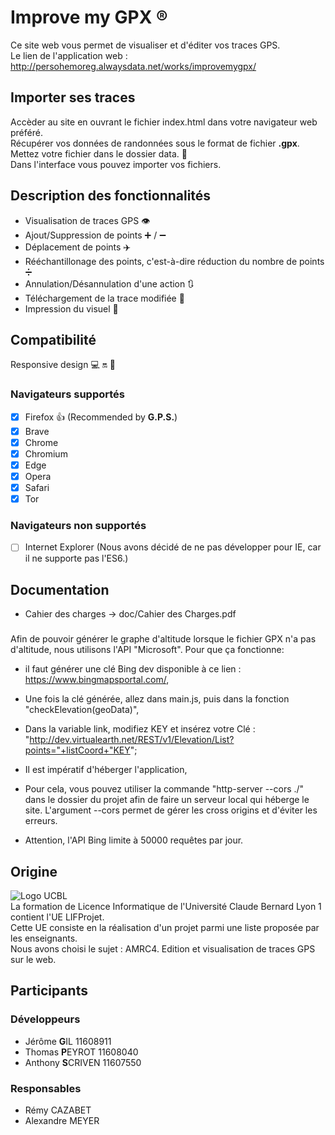 # Improve my GPX :registered:
Ce site web vous permet de visualiser et d'éditer vos traces GPS. <br/>
Le lien de l'application web : http://persohemoreg.alwaysdata.net/works/improvemygpx/

## Importer ses traces
Accèder au site en ouvrant le fichier index.html dans votre navigateur web préféré. <br/>
Récupérer vos données de randonnées sous le format de fichier **.gpx**. <br/>
Mettez votre fichier dans le dossier data. :open_file_folder: <br/>
Dans l'interface vous pouvez importer vos fichiers.

## Description des fonctionnalités
* Visualisation de traces GPS :eye:
* Ajout/Suppression de points :heavy_plus_sign: / :heavy_minus_sign:
* Déplacement de points :airplane:
* Rééchantillonage des points, c'est-à-dire réduction du nombre de points :heavy_division_sign:
* Annulation/Désannulation d'une action :arrows_clockwise:
* Téléchargement de la trace modifiée :floppy_disk:
* Impression du visuel :fax:

## Compatibilité
Responsive design :computer: :on: :iphone:

### Navigateurs supportés
- [x] Firefox :thumbsup: (Recommended by **G.P.S.**)
- [x] Brave
- [x] Chrome
- [x] Chromium
- [x] Edge
- [x] Opera
- [x] Safari
- [x] Tor <br/>

### Navigateurs non supportés
- [ ] Internet Explorer (Nous avons décidé de ne pas développer pour IE, car il ne supporte pas l'ES6.)

## Documentation
* Cahier des charges -> doc/Cahier des Charges.pdf

###
Afin de pouvoir générer le graphe d'altitude lorsque le fichier GPX n'a pas d'altitude, nous utilisons l'API "Microsoft".
Pour que ça fonctionne:
* il faut générer une clé Bing dev disponible à ce lien : https://www.bingmapsportal.com/,
* Une fois la clé générée, allez dans main.js, puis dans la fonction "checkElevation(geoData)",
* Dans la variable link, modifiez KEY et insérez votre Clé : "http://dev.virtualearth.net/REST/v1/Elevation/List?points="+listCoord+"KEY";

* Il est impératif d'héberger l'application,
* Pour cela, vous pouvez utiliser la commande "http-server --cors ./" dans le dossier du projet afin de faire un serveur local qui héberge le site.
L'argument --cors permet de gérer les cross origins et d'éviter les erreurs.
* Attention, l'API Bing limite à 50000 requêtes par jour.

## Origine
![Logo UCBL](https://www.univ-lyon1.fr/images/www/logo-lyon1.png) <br/>
La formation de Licence Informatique de l'Université Claude Bernard Lyon 1 contient l'UE LIFProjet. <br/>
Cette UE consiste en la réalisation d'un projet parmi une liste proposée par les enseignants. <br/>
Nous avons choisi le sujet : AMRC4. Edition et visualisation de traces GPS sur le web.

## Participants

### Développeurs
* Jérôme **G**IL 11608911
* Thomas **P**EYROT 11608040
* Anthony **S**CRIVEN 11607550

### Responsables
* Rémy CAZABET
* Alexandre MEYER
